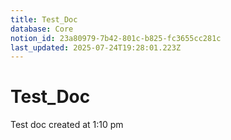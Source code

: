 ```yaml
---
title: Test_Doc
database: Core
notion_id: 23a80979-7b42-801c-b825-fc3655cc281c
last_updated: 2025-07-24T19:28:01.223Z
---
```


# Test_Doc


Test doc created at 1:10 pm

